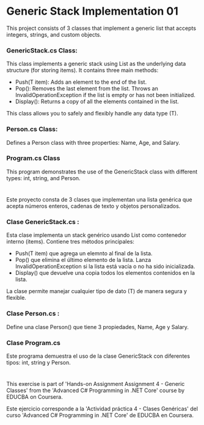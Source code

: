 # Generic Stack Implementation 01

This project consists of 3 classes that implement a generic list that accepts integers, strings, and custom objects.

### GenericStack.cs Class:
This class implements a generic stack using List<T> as the underlying data structure (for storing items). It contains three main methods:
- Push(T item): Adds an element to the end of the list.
- Pop(): Removes the last element from the list. Throws an InvalidOperationException if the list is empty or has not been initialized.
- Display(): Returns a copy of all the elements contained in the list.

This class allows you to safely and flexibly handle any data type (T).


### Person.cs Class:
Defines a Person class with three properties: Name, Age, and Salary.


### Program.cs Class
This program demonstrates the use of the GenericStack<T> class with different types: int, string, and Person.

#

Este proyecto consta de 3 clases que implementan una lista genérica que acepta números enteros, cadenas de texto y objetos personalizados.

### Clase GenericStack.cs : 
Esta clase implementa un stack genérico usando List<T> como contenedor interno (items). Contiene tres métodos principales:
- Push(T item) que agrega un elemnto al final de la lista. 
- Pop() que elimina el último elemento de la lista. Lanza InvalidOperationException si la lista está vacía o no ha sido inicializada.
- Display() que devuelve una copia todos los elementos contenidos en la lista.

La clase permite manejar cualquier tipo de dato (T) de manera segura y flexible.


### Clase Person.cs :
Define una clase Person() que tiene 3 propiedades, Name, Age y Salary.


### Clase Program.cs
Este programa demuestra el uso de la clase GenericStack<T> con diferentes tipos: int, string y Person.

#

This exercise is part of 'Hands-on Assignment Assignment 4 - Generic Classes' from the 'Advanced C# Programming in .NET Core' course by EDUCBA on Coursera.

Este ejercicio corresponde a la 'Actividad práctica 4 - Clases Genéricas' del curso 'Advanced C# Programming in .NET Core' de EDUCBA en Coursera.
